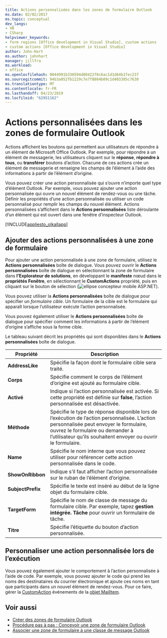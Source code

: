 ```yaml
---
title: Actions personnalisées dans les zones de formulaire Outlook
ms.date: 02/02/2017
ms.topic: conceptual
dev_langs:
- VB
- CSharp
helpviewer_keywords:
- form regions [Office development in Visual Studio], custom actions
- custom actions [Office development in Visual Studio]
author: John-Hart
ms.author: johnhart
manager: jillfra
ms.workload:
- office
ms.openlocfilehash: 0044991b330594d80422f0c6ac1d1d64b1fec237
ms.sourcegitcommit: 94b3a052fb1229c7e7f8804b09c1d403385c7630
ms.translationtype: MT
ms.contentlocale: fr-FR
ms.lasthandoff: 04/23/2019
ms.locfileid: "62951162"
---
```

# <a name="custom-actions-in-outlook-form-regions"></a>Actions personnalisées dans les zones de formulaire Outlook
  Actions affichent les boutons qui permettent aux utilisateurs de répondre à un élément de Microsoft Office Outlook. Par exemple, pour répondre à un élément de messagerie, les utilisateurs cliquent sur le **réponse**, **répondre à tous**, ou **transférer** boutons d’action. Chacune de ces actions crée un élément de messagerie et renseigne les champs de l’élément à l’aide des informations à partir de l’élément d’origine.

 Vous pouvez créer une action personnalisée qui s’ouvre n’importe quel type d’élément Outlook. Par exemple, vous pouvez ajouter une action personnalisée qui ouvre un nouvel élément de rendez-vous ou une tâche. Définir les propriétés d’une action personnalisée ou utiliser un code personnalisé pour remplir les champs du nouvel élément. Actions personnalisées s’affichent dans le **Actions personnalisées** liste déroulante d’un élément qui est ouvert dans une fenêtre d’inspecteur Outlook.

 [!INCLUDE[appliesto_olkallapp](../vsto/includes/appliesto-olkallapp-md.md)]

## <a name="add-custom-actions-to-a-form-region"></a>Ajouter des actions personnalisées à une zone de formulaire
 Pour ajouter une action personnalisée à une zone de formulaire, utilisez le **Actions personnalisées** boîte de dialogue. Vous pouvez ouvrir le **Actions personnalisées** boîte de dialogue en sélectionnant la zone de formulaire dans **l’Explorateur de solutions**, en développant le **manifeste** nœud dans le **propriétés Fenêtre**, en sélectionnant le **CustomActions** propriété, puis en cliquant sur le bouton de sélection (![ellipse concepteur mobile ASP.NET](../sharepoint/media/mwellipsis.gif "ASP.NET Mobile Ellipse de concepteur")).

 Vous pouvez utiliser la **Actions personnalisées** boîte de dialogue pour spécifier un *formulaire cible*. Un formulaire de la cible est le formulaire qui apparaît lorsque l’utilisateur exécute l’action personnalisée.

 Vous pouvez également utiliser le **Actions personnalisées** boîte de dialogue pour spécifier comment les informations à partir de l’élément d’origine s’affiche sous la forme cible.

 Le tableau suivant décrit les propriétés qui sont disponibles dans le **Actions personnalisées** boîte de dialogue.

|Propriété|Description|
|--------------|-----------------|
|**AddressLike**|Spécifie la façon dont le formulaire cible sera traité.|
|**Corps**|Spécifie comment le corps de l’élément d’origine est ajouté au formulaire cible.|
|**Activé**|Indique si l’action personnalisée est activée. Si cette propriété est définie sur **false**, l’action personnalisée est désactivée.|
|**Méthode**|Spécifie le type de réponse disponible lors de l’exécution de l’action personnalisée. L’action personnalisée peut envoyer le formulaire, ouvrez le formulaire ou demander à l’utilisateur qu’ils souhaitent envoyer ou ouvrir le formulaire.|
|**Name**|Spécifie le nom interne que vous pouvez utiliser pour référencer cette action personnalisée dans le code.|
|**ShowOnRibbon**|Indique s’il faut afficher l’action personnalisée sur le ruban de l’élément d’origine.|
|**SubjectPrefix**|Spécifie le texte est inséré au début de la ligne objet du formulaire cible.|
|**TargetForm**|Spécifie le nom de classe de message du formulaire cible. Par exemple, tapez **gestion intégrée. Tâche** pour ouvrir un formulaire de tâche.|
|**Titre**|Spécifie l’étiquette du bouton d’action personnalisée.|

## <a name="customize-a-custom-action-at-runtime"></a>Personnaliser une action personnalisée lors de l’exécution
 Vous pouvez également ajouter le comportement à l’action personnalisée à l’aide de code. Par exemple, vous pouvez ajouter le code qui prend les noms des destinataires du courrier électronique et ajoute ces noms en tant que participants dans un nouvel élément de rendez-vous. Pour ce faire, gérer la [CustomAction](/office/vba/api/Outlook.MailItem.CustomAction) événements de la [objet MailItem](/office/vba/api/Outlook.MailItem).

## <a name="see-also"></a>Voir aussi
- [Créer des zones de formulaire Outlook](../vsto/creating-outlook-form-regions.md)
- [Procédure pas à pas : Concevoir une zone de formulaire Outlook](../vsto/walkthrough-designing-an-outlook-form-region.md)
- [Associer une zone de formulaire à une classe de message Outlook](../vsto/associating-a-form-region-with-an-outlook-message-class.md)
